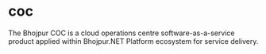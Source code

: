# coc
The Bhojpur COC is a cloud operations centre software-as-a-service product applied within Bhojpur.NET Platform ecosystem for service delivery.
